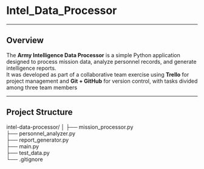 # Intel_Data_Processor  

---


## Overview  
The **Army Intelligence Data Processor** is a simple Python application designed to process mission data, analyze personnel records, and generate intelligence reports.  
It was developed as part of a collaborative team exercise using **Trello** for project management and **Git + GitHub** for version control, with tasks divided among three team members

---

## Project Structure  

intel-data-processor/
│
├── mission_processor.py      
├── personnel_analyzer.py      
├── report_generator.py        
├── main.py                    
├── test_data.py            
└── .gitignore 
